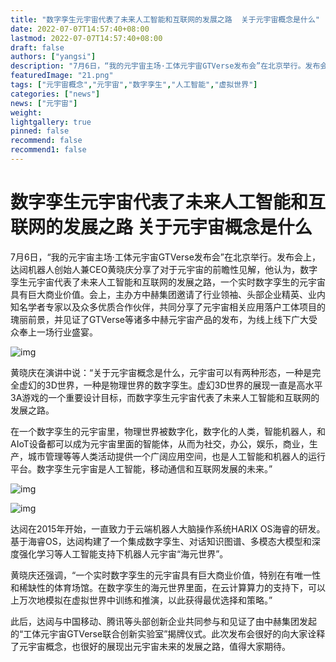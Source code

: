 ```yaml
---
title: "数字孪生元宇宙代表了未来人工智能和互联网的发展之路  关于元宇宙概念是什么"
date: 2022-07-07T14:57:40+08:00
lastmod: 2022-07-07T14:57:40+08:00
draft: false
authors: ["yangsi"]
description: "7月6日，“我的元宇宙主场·工体元宇宙GTVerse发布会”在北京举行。发布会上，达闼机器人创始人兼CEO黄晓庆分享了对于元宇宙的前瞻性见解，他认为，数字孪生元宇宙代表了未来人工智能和互联网的发展之路，一个实时数字孪生的元宇宙具有巨大商业价值。会上，主办方中赫集团邀请了行业领袖、头部企业精英、业内知名学者专家以及众多优质合作伙伴，共同分享了元宇宙相关应用落户工体项目的瑰丽前景，并见证了GTVerse等诸多中赫元宇宙产品的发布，为线上线下广大受众奉上一场行业盛宴。"
featuredImage: "21.png"
tags: ["元宇宙概念","元宇宙","数字孪生","人工智能","虚拟世界"]
categories: ["news"]
news: ["元宇宙"]
weight: 
lightgallery: true
pinned: false
recommend: false
recommend1: false
---
```


# 数字孪生元宇宙代表了未来人工智能和互联网的发展之路  关于元宇宙概念是什么

7月6日，“我的元宇宙主场·工体元宇宙GTVerse发布会”在北京举行。发布会上，达闼机器人创始人兼CEO黄晓庆分享了对于元宇宙的前瞻性见解，他认为，数字孪生元宇宙代表了未来人工智能和互联网的发展之路，一个实时数字孪生的元宇宙具有巨大商业价值。会上，主办方中赫集团邀请了行业领袖、头部企业精英、业内知名学者专家以及众多优质合作伙伴，共同分享了元宇宙相关应用落户工体项目的瑰丽前景，并见证了GTVerse等诸多中赫元宇宙产品的发布，为线上线下广大受众奉上一场行业盛宴。

![img](C:\Users\ASUS\Desktop\每日最新关键词\20220707-4-shangjin12\21.png)

黄晓庆在演讲中说：“关于元宇宙概念是什么，元宇宙可以有两种形态，一种是完全虚幻的3D世界，一种是物理世界的数字孪生。虚幻3D世界的展现一直是高水平3A游戏的一个重要设计目标，而数字孪生元宇宙代表了未来人工智能和互联网的发展之路。

在一个数字孪生的元宇宙里，物理世界被数字化，数字化的人类，智能机器人，和AIoT设备都可以成为元宇宙里面的智能体，从而为社交，办公，娱乐，商业，生产，城市管理等等人类活动提供一个广阔应用空间，也是人工智能和机器人的运行平台。数字孪生元宇宙是人工智能，移动通信和互联网发展的未来。”

![img](https://p0.itc.cn/images01/20220707/8d56a29179584da5a5c8c55de4d0f0dd.png)

![img](https://p1.itc.cn/images01/20220707/d43888c54a6e46c28013ed9837f516b8.jpeg)

达闼在2015年开始，一直致力于云端机器人大脑操作系统HARIX OS海睿的研发。基于海睿OS，达闼构建了一个集成数字孪生、对话知识图谱、多模态大模型和深度强化学习等人工智能支持下机器人元宇宙“海元世界”。

黄晓庆还强调，“一个实时数字孪生的元宇宙具有巨大商业价值，特别在有唯一性和稀缺性的体育场馆。在数字孪生的海元世界里面，在云计算算力的支持下，可以上万次地模拟在虚拟世界中训练和推演，以此获得最优选择和策略。”

此后，达闼与中国移动、腾讯等头部创新企业共同参与和见证了由中赫集团发起的“工体元宇宙GTVerse联合创新实验室”揭牌仪式。此次发布会很好的向大家诠释了元宇宙概念，也很好的展现出元宇宙未来的发展之路，值得大家期待。

